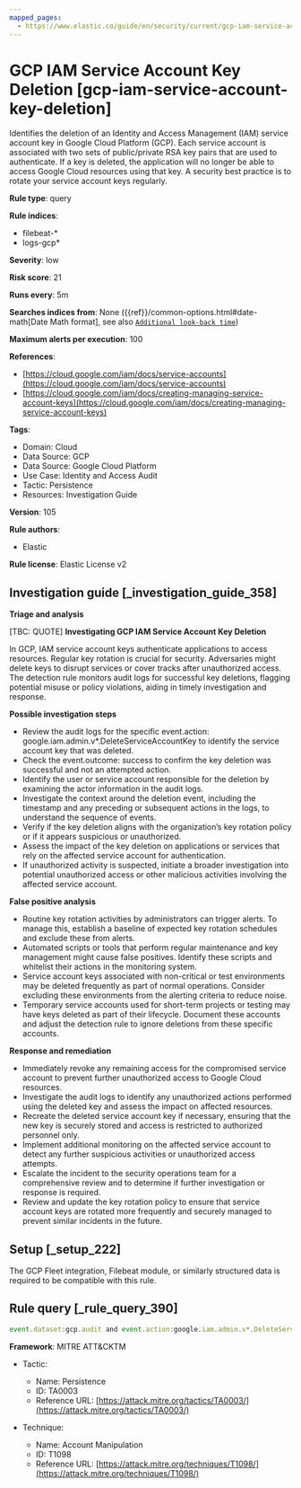 ```yaml
---
mapped_pages:
  - https://www.elastic.co/guide/en/security/current/gcp-iam-service-account-key-deletion.html
---
```


# GCP IAM Service Account Key Deletion [gcp-iam-service-account-key-deletion]

Identifies the deletion of an Identity and Access Management (IAM) service account key in Google Cloud Platform (GCP). Each service account is associated with two sets of public/private RSA key pairs that are used to authenticate. If a key is deleted, the application will no longer be able to access Google Cloud resources using that key. A security best practice is to rotate your service account keys regularly.

**Rule type**: query

**Rule indices**:

* filebeat-*
* logs-gcp*

**Severity**: low

**Risk score**: 21

**Runs every**: 5m

**Searches indices from**: None ({{ref}}/common-options.html#date-math[Date Math format], see also [`Additional look-back time`](docs-content://solutions/security/detect-and-alert/create-detection-rule.md#rule-schedule))

**Maximum alerts per execution**: 100

**References**:

* [https://cloud.google.com/iam/docs/service-accounts](https://cloud.google.com/iam/docs/service-accounts)
* [https://cloud.google.com/iam/docs/creating-managing-service-account-keys](https://cloud.google.com/iam/docs/creating-managing-service-account-keys)

**Tags**:

* Domain: Cloud
* Data Source: GCP
* Data Source: Google Cloud Platform
* Use Case: Identity and Access Audit
* Tactic: Persistence
* Resources: Investigation Guide

**Version**: 105

**Rule authors**:

* Elastic

**Rule license**: Elastic License v2

## Investigation guide [_investigation_guide_358]

**Triage and analysis**

[TBC: QUOTE]
**Investigating GCP IAM Service Account Key Deletion**

In GCP, IAM service account keys authenticate applications to access resources. Regular key rotation is crucial for security. Adversaries might delete keys to disrupt services or cover tracks after unauthorized access. The detection rule monitors audit logs for successful key deletions, flagging potential misuse or policy violations, aiding in timely investigation and response.

**Possible investigation steps**

* Review the audit logs for the specific event.action: google.iam.admin.v*.DeleteServiceAccountKey to identify the service account key that was deleted.
* Check the event.outcome: success to confirm the key deletion was successful and not an attempted action.
* Identify the user or service account responsible for the deletion by examining the actor information in the audit logs.
* Investigate the context around the deletion event, including the timestamp and any preceding or subsequent actions in the logs, to understand the sequence of events.
* Verify if the key deletion aligns with the organization’s key rotation policy or if it appears suspicious or unauthorized.
* Assess the impact of the key deletion on applications or services that rely on the affected service account for authentication.
* If unauthorized activity is suspected, initiate a broader investigation into potential unauthorized access or other malicious activities involving the affected service account.

**False positive analysis**

* Routine key rotation activities by administrators can trigger alerts. To manage this, establish a baseline of expected key rotation schedules and exclude these from alerts.
* Automated scripts or tools that perform regular maintenance and key management might cause false positives. Identify these scripts and whitelist their actions in the monitoring system.
* Service account keys associated with non-critical or test environments may be deleted frequently as part of normal operations. Consider excluding these environments from the alerting criteria to reduce noise.
* Temporary service accounts used for short-term projects or testing may have keys deleted as part of their lifecycle. Document these accounts and adjust the detection rule to ignore deletions from these specific accounts.

**Response and remediation**

* Immediately revoke any remaining access for the compromised service account to prevent further unauthorized access to Google Cloud resources.
* Investigate the audit logs to identify any unauthorized actions performed using the deleted key and assess the impact on affected resources.
* Recreate the deleted service account key if necessary, ensuring that the new key is securely stored and access is restricted to authorized personnel only.
* Implement additional monitoring on the affected service account to detect any further suspicious activities or unauthorized access attempts.
* Escalate the incident to the security operations team for a comprehensive review and to determine if further investigation or response is required.
* Review and update the key rotation policy to ensure that service account keys are rotated more frequently and securely managed to prevent similar incidents in the future.


## Setup [_setup_222]

The GCP Fleet integration, Filebeat module, or similarly structured data is required to be compatible with this rule.


## Rule query [_rule_query_390]

```js
event.dataset:gcp.audit and event.action:google.iam.admin.v*.DeleteServiceAccountKey and event.outcome:success
```

**Framework**: MITRE ATT&CKTM

* Tactic:

    * Name: Persistence
    * ID: TA0003
    * Reference URL: [https://attack.mitre.org/tactics/TA0003/](https://attack.mitre.org/tactics/TA0003/)

* Technique:

    * Name: Account Manipulation
    * ID: T1098
    * Reference URL: [https://attack.mitre.org/techniques/T1098/](https://attack.mitre.org/techniques/T1098/)



